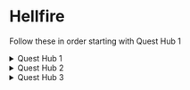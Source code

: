 # Hellfire
Follow these in order starting with Quest Hub 1

<details>
  <summary>Quest Hub 1</summary>

## Quest Hub 1
Pick up following quests
- quest 1
- quest 2
- quest 3
- quest 4

### Instructions for first set of quests
![First Set of Quests](images/hellfirequestblah.jpg)

1. Quest 1 go pick up this thing at 14.15 and make your way to
2. Do some thing
3. Do some other thing 

### Instructions for second set of quests

</details>

<details>
  <summary>Quest Hub 2</summary>

## Quest Hub 2
Stuff about hub 2

</details>

<details>
  <summary>Quest Hub 3</summary>

## Quest Hub 3
Stuff about hub 3

</details>
